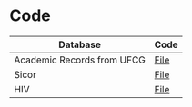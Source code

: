 # Code


| Database  | Code |
| ------------- | ------------- |
| Academic Records from UFCG | [File](./files/X.ipynb) |
| Sicor |  [File](./files/Y.ipynb) |
| HIV | [File](./files/Z.ipynb) |

